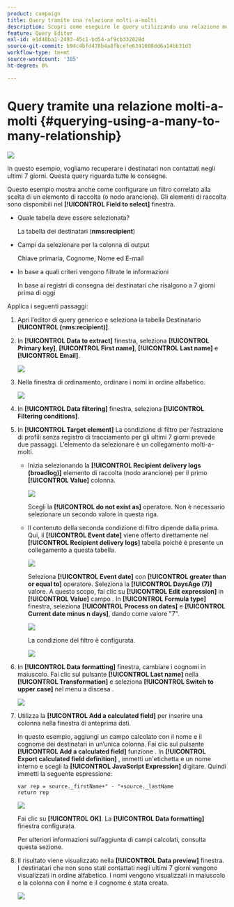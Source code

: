 ```yaml
---
product: campaign
title: Query tramite una relazione molti-a-molti
description: Scopri come eseguire le query utilizzando una relazione molti-a-molti
feature: Query Editor
exl-id: e1d40ba1-2493-45c1-bd54-af9cb332028d
source-git-commit: b94c4bfd478b4a8fbcefe6341608dd6a14bb31d3
workflow-type: tm+mt
source-wordcount: '385'
ht-degree: 0%

---
```


# Query tramite una relazione molti-a-molti {#querying-using-a-many-to-many-relationship}

![](../../assets/common.svg)

In questo esempio, vogliamo recuperare i destinatari non contattati negli ultimi 7 giorni. Questa query riguarda tutte le consegne.

Questo esempio mostra anche come configurare un filtro correlato alla scelta di un elemento di raccolta (o nodo arancione). Gli elementi di raccolta sono disponibili nel **[!UICONTROL Field to select]** finestra.

* Quale tabella deve essere selezionata?

   La tabella dei destinatari (**nms:recipient**)

* Campi da selezionare per la colonna di output

   Chiave primaria, Cognome, Nome ed E-mail

* In base a quali criteri vengono filtrate le informazioni

   In base ai registri di consegna dei destinatari che risalgono a 7 giorni prima di oggi

Applica i seguenti passaggi:

1. Apri l’editor di query generico e seleziona la tabella Destinatario **[!UICONTROL (nms:recipient)]**.
1. In **[!UICONTROL Data to extract]** finestra, seleziona **[!UICONTROL Primary key]**, **[!UICONTROL First name]**, **[!UICONTROL Last name]** e **[!UICONTROL Email]**.

   ![](assets/query_editor_nveau_33.png)

1. Nella finestra di ordinamento, ordinare i nomi in ordine alfabetico.

   ![](assets/query_editor_nveau_34.png)

1. In **[!UICONTROL Data filtering]** finestra, seleziona **[!UICONTROL Filtering conditions]**.
1. In **[!UICONTROL Target element]** La condizione di filtro per l’estrazione di profili senza registro di tracciamento per gli ultimi 7 giorni prevede due passaggi. L’elemento da selezionare è un collegamento molti-a-molti.

   * Inizia selezionando la **[!UICONTROL Recipient delivery logs (broadlog)]** elemento di raccolta (nodo arancione) per il primo **[!UICONTROL Value]** colonna.

      ![](assets/query_editor_nveau_67.png)

      Scegli la **[!UICONTROL do not exist as]** operatore. Non è necessario selezionare un secondo valore in questa riga.

   * Il contenuto della seconda condizione di filtro dipende dalla prima. Qui, il **[!UICONTROL Event date]** viene offerto direttamente nel **[!UICONTROL Recipient delivery logs]** tabella poiché è presente un collegamento a questa tabella.

      ![](assets/query_editor_nveau_36.png)

      Seleziona **[!UICONTROL Event date]** con **[!UICONTROL greater than or equal to]** operatore. Seleziona la **[!UICONTROL DaysAgo (7)]** valore. A questo scopo, fai clic su **[!UICONTROL Edit expression]** in **[!UICONTROL Value]** campo . In **[!UICONTROL Formula type]** finestra, seleziona **[!UICONTROL Process on dates]** e **[!UICONTROL Current date minus n days]**, dando come valore &quot;7&quot;.

      ![](assets/query_editor_nveau_37.png)

      La condizione del filtro è configurata.

      ![](assets/query_editor_nveau_38.png)

1. In **[!UICONTROL Data formatting]** finestra, cambiare i cognomi in maiuscolo. Fai clic sul pulsante **[!UICONTROL Last name]** nella **[!UICONTROL Transformation]** e seleziona **[!UICONTROL Switch to upper case]** nel menu a discesa .

   ![](assets/query_editor_nveau_39.png)

1. Utilizza la **[!UICONTROL Add a calculated field]** per inserire una colonna nella finestra di anteprima dati.

   In questo esempio, aggiungi un campo calcolato con il nome e il cognome dei destinatari in un’unica colonna. Fai clic sul pulsante **[!UICONTROL Add a calculated field]** funzione . In **[!UICONTROL Export calculated field definition]** , immetti un&#39;etichetta e un nome interno e scegli la **[!UICONTROL JavaScript Expression]** digitare. Quindi immetti la seguente espressione:

   ```
   var rep = source._firstName+" - "+source._lastName
   return rep
   ```

   ![](assets/query_editor_nveau_40.png)

   Fai clic su **[!UICONTROL OK]**. La **[!UICONTROL Data formatting]** finestra configurata.

   Per ulteriori informazioni sull’aggiunta di campi calcolati, consulta questa sezione.

1. Il risultato viene visualizzato nella **[!UICONTROL Data preview]** finestra. I destinatari che non sono stati contattati negli ultimi 7 giorni vengono visualizzati in ordine alfabetico. I nomi vengono visualizzati in maiuscolo e la colonna con il nome e il cognome è stata creata.

   ![](assets/query_editor_nveau_41.png)
